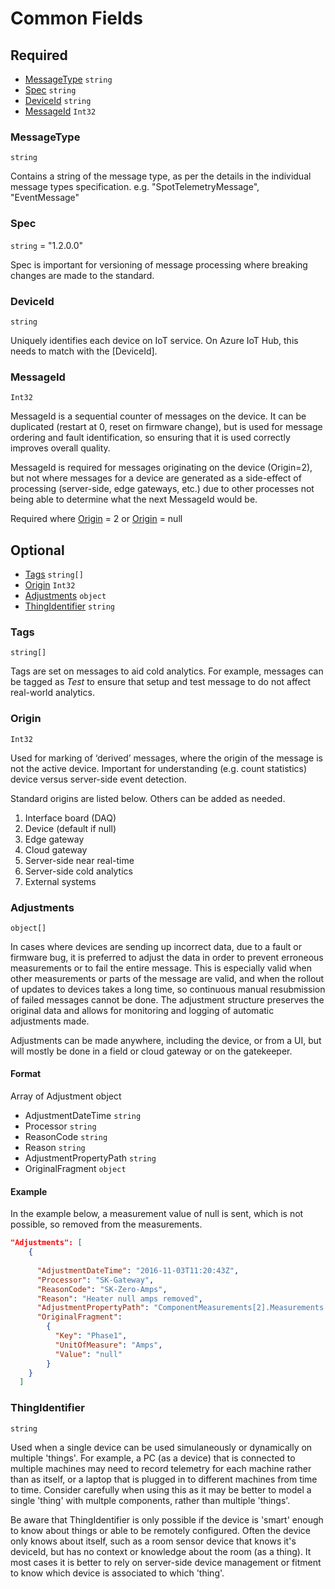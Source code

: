 # Common Fields

## Required

* [MessageType](#messagetype) ```string```
* [Spec](#spec) ```string```
* [DeviceId](#deviceid) ```string```
* [MessageId](#messageid) ```Int32```

### MessageType
```string``` 

Contains a string of the message type, as per the details in the individual message types specification. e.g. "SpotTelemetryMessage", "EventMessage"
### Spec
```string``` = "1.2.0.0"

Spec is important for versioning of message processing where breaking changes are made to the standard.
### DeviceId
```string``` 

Uniquely identifies each device on IoT service. On Azure IoT Hub, this needs to match with the [DeviceId]. 
### MessageId
```Int32```

MessageId is a sequential counter of messages on the device. It can be duplicated (restart at 0, reset on firmware change), but is used for message ordering and fault identification, so ensuring that it is used correctly improves overall quality.

MessageId is required for messages originating on the device (Origin=2), but not where messages for a device are generated as a side-effect of processing (server-side, edge gateways, etc.) due to other processes not being able to determine what the next MessageId would be.

Required where [Origin](#origin) = 2 or [Origin](#origin) = null

## Optional

* [Tags](#tags) ```string[]```
* [Origin](#origin) ```Int32```
* [Adjustments](#adjustments) ```object```
* [ThingIdentifier](#thingidentifier) ```string```

### Tags
```string[]```

Tags are set on messages to aid cold analytics. For example, messages can be tagged as _Test_ to ensure that setup and test message to do not affect real-world analytics.

### Origin
```Int32```

Used for marking of ‘derived’ messages, where the origin of the message is not the active device. Important for understanding (e.g. count statistics) device versus server-side event detection.

Standard origins are listed below. Others can be added as needed.
  1. Interface board (DAQ)
  2. Device (default if null)
  3. Edge gateway
  4. Cloud gateway
  5. Server-side near real-time
  6. Server-side cold analytics
  7. External systems

### Adjustments
```object[]```

In cases where devices are sending up incorrect data, due to a fault or firmware bug, it is preferred to adjust the data in order to prevent erroneous measurements or to fail the entire message. This is especially valid when other measurements or parts of the message are valid, and when the rollout of updates to devices takes a long time, so continuous manual resubmission of failed messages cannot be done. The adjustment structure preserves the original data and allows for monitoring and logging of automatic adjustments made.

Adjustments can be made anywhere, including the device, or from a UI, but will mostly be done in a field or cloud gateway or on the gatekeeper.

#### Format
Array of Adjustment object

* AdjustmentDateTime ```string```
* Processor ```string```
* ReasonCode ```string```
* Reason ```string```
* AdjustmentPropertyPath ```string```
* OriginalFragment ```object```

#### Example
In the example below, a measurement value of null is sent, which is not possible, so removed from the measurements.
```JSON
"Adjustments": [
    {
      
      "AdjustmentDateTime": "2016-11-03T11:20:43Z",
      "Processor": "SK-Gateway",
      "ReasonCode": "SK-Zero-Amps",
      "Reason": "Heater null amps removed",
      "AdjustmentPropertyPath": "ComponentMeasurements[2].Measurements[0]",
      "OriginalFragment": 
        {
          "Key": "Phase1",
          "UnitOfMeasure": "Amps",
          "Value": "null"
        }
    }
  ]
```

### ThingIdentifier
```string```

Used when a single device can be used simulaneously or dynamically on multiple 'things'. For example, a PC (as a device) that is connected to multiple machines may need to record telemetry for each machine rather than as itself, or a laptop that is plugged in to different machines from time to time. Consider carefully when using this as it may be better to model a single 'thing' with multple components, rather than multiple 'things'. 

Be aware that ThingIdentifier is only possible if the device is 'smart' enough to know about things or able to be remotely configured. Often the device only knows about itself, such as a room sensor device that knows it's deviceId, but has no context or knowledge about the room (as a thing). It most cases it is better to rely on server-side device management or fitment to know which device is associated to which 'thing'.